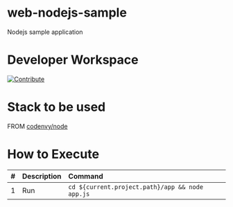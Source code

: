 # web-nodejs-sample

Nodejs sample application

# Developer Workspace
[![Contribute](http://beta.codenvy.com/factory/resources/codenvy-contribute.svg)](http://beta.codenvy.com/f?id=r8et9w6vohmqvro8)

# Stack to be used

FROM [codenvy/node](https://hub.docker.com/r/codenvy/node/)

# How to Execute

| #       | Description           | Command  |
| :------------- |:-------------| :-----|
| 1      | Run | `cd ${current.project.path}/app && node app.js` |